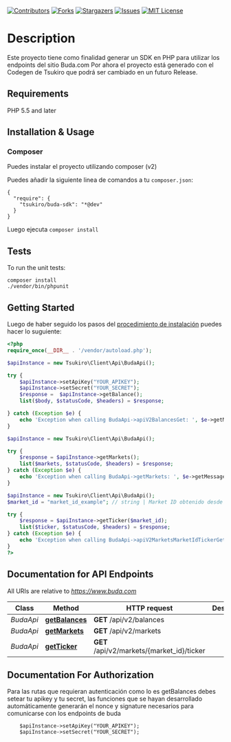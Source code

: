 <!-- PROJECT SHIELDS -->
<!--
*** I'm using markdown "reference style" links for readability.
*** Reference links are enclosed in brackets [ ] instead of parentheses ( ).
*** See the bottom of this document for the declaration of the reference variables
*** for contributors-url, forks-url, etc. This is an optional, concise syntax you may use.
*** https://www.markdownguide.org/basic-syntax/#reference-style-links
-->
[![Contributors][contributors-shield]][contributors-url]
[![Forks][forks-shield]][forks-url]
[![Stargazers][stars-shield]][stars-url]
[![Issues][issues-shield]][issues-url]
[![MIT License][license-shield]][license-url]

# Description
Este proyecto tiene como finalidad generar un SDK en PHP para utilizar los endpoints del sitio Buda.com
Por ahora el proyecto está generado con el Codegen de Tsukiro que podrá ser cambiado en un futuro Release.

## Requirements

PHP 5.5 and later

## Installation & Usage
### Composer

Puedes instalar el proyecto utilizando composer (v2)

Puedes añadir la siguiente linea de comandos a  tu `composer.json`:

```
{
  "require": {
    "tsukiro/buda-sdk": "*@dev"
  }
}
```

Luego ejecuta `composer install`
## Tests

To run the unit tests:

```
composer install
./vendor/bin/phpunit
```

## Getting Started

Luego de haber seguido los pasos del [procedimiento de instalación](#installation--usage) puedes hacer lo suguiente:

```php
<?php
require_once(__DIR__ . '/vendor/autoload.php');

$apiInstance = new Tsukiro\Client\Api\BudaApi();

try {
    $apiInstance->setApiKey("YOUR_APIKEY");
    $apiInstance->setSecret("YOUR_SECRET");
    $response =  $apiInstance->getBalance();
    list($body, $statusCode, $headers) = $response;

} catch (Exception $e) {
    echo 'Exception when calling BudaApi->apiV2BalancesGet: ', $e->getMessage(), PHP_EOL;
}

$apiInstance = new Tsukiro\Client\Api\BudaApi();

try {
    $response = $apiInstance->getMarkets();
    list($markets, $statusCode, $headers) = $response;
} catch (Exception $e) {
    echo 'Exception when calling BudaApi->getMarkets: ', $e->getMessage(), PHP_EOL;
}

$apiInstance = new Tsukiro\Client\Api\BudaApi();
$market_id = "market_id_example"; // string | Market ID obtenido desde le metodo getMarkets o desde tu base de datos

try {
    $response = $apiInstance->getTicker($market_id);
    list($ticker, $statusCode, $headers) = $response;
} catch (Exception $e) {
    echo 'Exception when calling BudaApi->apiV2MarketsMarketIdTickerGet: ', $e->getMessage(), PHP_EOL;
}
?>
```

## Documentation for API Endpoints

All URIs are relative to *https://www.buda.com*

Class | Method | HTTP request | Description
------------ | ------------- | ------------- | -------------
*BudaApi* | [**getBalances**](docs/Api/BudaApi.md#getBalances) | **GET** /api/v2/balances | 
*BudaApi* | [**getMarkets**](docs/Api/BudaApi.md#getMarkets) | **GET** /api/v2/markets | 
*BudaApi* | [**getTicker**](docs/Api/BudaApi.md#getTicker) | **GET** /api/v2/markets/{market_id}/ticker | 


## Documentation For Authorization

 Para las rutas que requieran autenticación como lo es getBalances debes setear tu apikey y tu secret, las funciones que se hayan desarrollado automáticamente generarán el nonce y signature necesarios para comunicarse con los endpoints de buda

```
    $apiInstance->setApiKey("YOUR_APIKEY");
    $apiInstance->setSecret("YOUR_SECRET");
```


<!-- MARKDOWN LINKS & IMAGES -->
<!-- https://www.markdownguide.org/basic-syntax/#reference-style-links -->
[contributors-shield]: https://img.shields.io/github/contributors/tsukiro/repo.svg?style=for-the-badge
[contributors-url]: https://github.com/tsukiro/repo/graphs/contributors
[forks-shield]: https://img.shields.io/github/forks/tsukiro/repo.svg?style=for-the-badge
[forks-url]: https://github.com/tsukiro/repo/network/members
[stars-shield]: https://img.shields.io/github/stars/tsukiro/repo.svg?style=for-the-badge
[stars-url]: https://github.com/tsukiro/repo/stargazers
[issues-shield]: https://img.shields.io/github/issues/tsukiro/repo.svg?style=for-the-badge
[issues-url]: https://github.com/tsukiro/repo/issues
[license-shield]: https://img.shields.io/github/license/tsukiro/repo.svg?style=for-the-badge
[license-url]: https://github.com/tsukiro/repo/blob/master/LICENSE.txt
[linkedin-shield]: https://img.shields.io/badge/-LinkedIn-black.svg?style=for-the-badge&logo=linkedin&colorB=555
[linkedin-url]: https://linkedin.com/in/tsukiro
